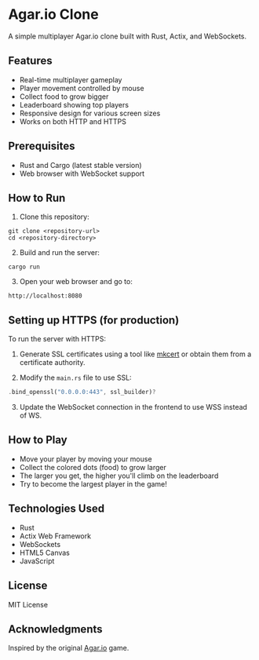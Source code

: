 # Agar.io Clone

A simple multiplayer Agar.io clone built with Rust, Actix, and WebSockets.

## Features
- Real-time multiplayer gameplay
- Player movement controlled by mouse
- Collect food to grow bigger
- Leaderboard showing top players
- Responsive design for various screen sizes
- Works on both HTTP and HTTPS

## Prerequisites

- Rust and Cargo (latest stable version)
- Web browser with WebSocket support

## How to Run

1. Clone this repository:
```
git clone <repository-url>
cd <repository-directory>
```

2. Build and run the server:
```
cargo run
```

3. Open your web browser and go to:
```
http://localhost:8080
```

## Setting up HTTPS (for production)

To run the server with HTTPS:

1. Generate SSL certificates using a tool like [mkcert](https://github.com/FiloSottile/mkcert) or obtain them from a certificate authority.

2. Modify the `main.rs` file to use SSL:
```rust
.bind_openssl("0.0.0.0:443", ssl_builder)?
```

3. Update the WebSocket connection in the frontend to use WSS instead of WS.

## How to Play

- Move your player by moving your mouse
- Collect the colored dots (food) to grow larger
- The larger you get, the higher you'll climb on the leaderboard
- Try to become the largest player in the game!

## Technologies Used

- Rust
- Actix Web Framework
- WebSockets
- HTML5 Canvas
- JavaScript

## License

MIT License

## Acknowledgments

Inspired by the original [Agar.io](https://agar.io/) game. 